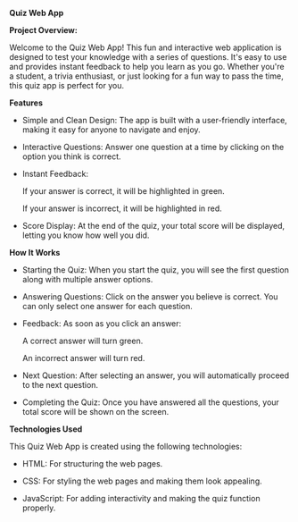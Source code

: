 <b> Quiz Web App </b>


<b>Project Overview: </b>

Welcome to the Quiz Web App! This fun and interactive web application is designed to test your knowledge with a series of questions. It's easy to use and provides instant feedback to help you learn as you go. Whether you're a student, a trivia enthusiast, or just looking for a fun way to pass the time, this quiz app is perfect for you.

<b> Features </b>

- Simple and Clean Design: The app is built with a user-friendly interface, making it easy for anyone to navigate and enjoy.

- Interactive Questions: Answer one question at a time by clicking on the option you think is correct.

- Instant Feedback: 

    If your answer is correct, it will be highlighted in green.

    If your answer is incorrect, it will be highlighted in red.

- Score Display: At the end of the quiz, your total score will be displayed, letting you know how well you did.

<b> How It Works </b>

- Starting the Quiz: When you start the quiz, you will see the first question along with multiple answer options.

- Answering Questions: Click on the answer you believe is correct. You can only select one answer for each question.

- Feedback: As soon as you click an answer:

    A correct answer will turn green.

    An incorrect answer will turn red.

- Next Question: After selecting an answer, you will automatically proceed to the next question.

- Completing the Quiz: Once you have answered all the questions, your total score will be shown on the screen.

<b> Technologies Used </b>

This Quiz Web App is created using the following technologies:

- HTML: For structuring the web pages.

- CSS: For styling the web pages and making them look appealing.

- JavaScript: For adding interactivity and making the quiz function properly.
